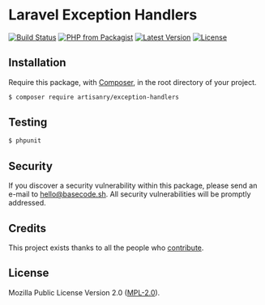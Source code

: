 # Laravel Exception Handlers

[![Build Status](https://img.shields.io/travis/artisanry/Exception-Handlers/master.svg?style=flat-square)](https://travis-ci.org/artisanry/Exception-Handlers)
[![PHP from Packagist](https://img.shields.io/packagist/php-v/artisanry/exception-handlers.svg?style=flat-square)]()
[![Latest Version](https://img.shields.io/github/release/artisanry/Exception-Handlers.svg?style=flat-square)](https://github.com/artisanry/Exception-Handlers/releases)
[![License](https://img.shields.io/packagist/l/artisanry/Exception-Handlers.svg?style=flat-square)](https://packagist.org/packages/artisanry/Exception-Handlers)

## Installation

Require this package, with [Composer](https://getcomposer.org/), in the root directory of your project.

``` bash
$ composer require artisanry/exception-handlers
```

## Testing

``` bash
$ phpunit
```

## Security

If you discover a security vulnerability within this package, please send an e-mail to hello@basecode.sh. All security vulnerabilities will be promptly addressed.

## Credits

This project exists thanks to all the people who [contribute](../../contributors).

## License

Mozilla Public License Version 2.0 ([MPL-2.0](./LICENSE)).
